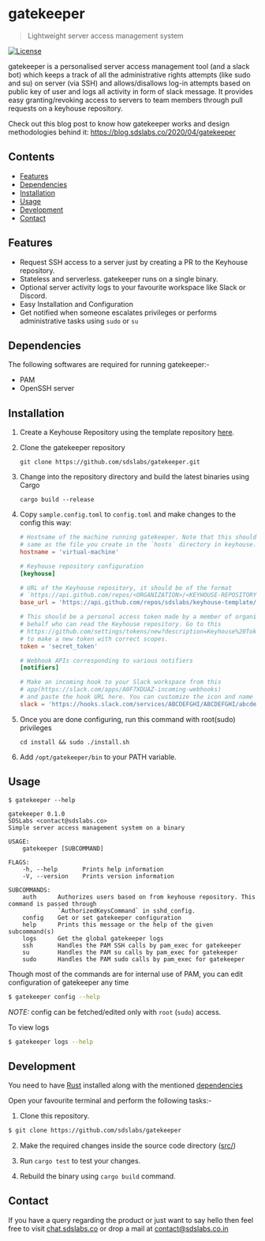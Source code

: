 # gatekeeper

> Lightweight server access management system

[![License](https://img.shields.io/badge/license-MIT-blue.svg)](https://github.com/sdslabs/gatekeeper/blob/master/LICENSE.md)

gatekeeper is a personalised server access management tool (and a slack bot) which keeps a track of all the administrative rights attempts (like sudo and su) on server (via SSH) and allows/disallows log-in attempts based on public key of user and logs all activity in form of slack message. It provides easy granting/revoking access to servers to team members through pull requests on a keyhouse repository.

Check out this blog post to know how gatekeeper works and design methodologies behind it: https://blog.sdslabs.co/2020/04/gatekeeper

## Contents

- [Features](#features)
- [Dependencies](#dependencies)
- [Installation](#installation)
- [Usage](#usage)
- [Development](#development)
- [Contact](#contact)

## Features

- Request SSH access to a server just by creating a PR to the Keyhouse repository.
- Stateless and serverless. gatekeeper runs on a single binary.
- Optional server activity logs to your favourite workspace like Slack or Discord.
- Easy Installation and Configuration
- Get notified when someone escalates privileges or performs administrative tasks using `sudo` or `su`

## Dependencies

The following softwares are required for running gatekeeper:-

- PAM
- OpenSSH server

## Installation

1. Create a Keyhouse Repository using the template repository [here](https://github.com/sdslabs/keyhouse-template).

2. Clone the gatekeeper repository

   `git clone https://github.com/sdslabs/gatekeeper.git`

3. Change into the repository directory and build the latest binaries using Cargo

   `cargo build --release`

4. Copy `sample.config.toml` to `config.toml` and make changes to the config this way:

   ```toml
   # Hostname of the machine running gatekeeper. Note that this should be
   # same as the file you create in the `hosts` directory in keyhouse.
   hostname = 'virtual-machine'

   # Keyhouse repository configuration
   [keyhouse]

   # URL of the Keyhouse repository, it should be of the format
   # `https://api.github.com/repos/<ORGANIZATION>/<KEYHOUSE-REPOSITORY>/contents`
   base_url = 'https://api.github.com/repos/sdslabs/keyhouse-template/contents'

   # This should be a personal access token made by a member of organization on his/her
   # behalf who can read the Keyhouse repository. Go to this
   # https://github.com/settings/tokens/new?description=Keyhouse%20Token&scopes=repo
   # to make a new token with correct scopes.
   token = 'secret_token'

   # Webhook APIs corresponding to various notifiers
   [notifiers]

   # Make an incoming hook to your Slack workspace from this
   # app(https://slack.com/apps/A0F7XDUAZ-incoming-webhooks)
   # and paste the hook URL here. You can customize the icon and name as you like.
   slack = 'https://hooks.slack.com/services/ABCDEFGHI/ABCDEFGHI/abcdefghijklmnopqrstuvwx'
   ```

5. Once you are done configuring, run this command with root(sudo) privileges

   `cd install && sudo ./install.sh`

6. Add `/opt/gatekeeper/bin` to your PATH variable.

## Usage

```
$ gatekeeper --help

gatekeeper 0.1.0
SDSLabs <contact@sdslabs.co>
Simple server access management system on a binary

USAGE:
    gatekeeper [SUBCOMMAND]

FLAGS:
    -h, --help       Prints help information
    -V, --version    Prints version information

SUBCOMMANDS:
    auth      Authorizes users based on from keyhouse repository. This command is passed through
              `AuthorizedKeysCommand` in sshd_config.
    config    Get or set gatekeeper configuration
    help      Prints this message or the help of the given subcommand(s)
    logs      Get the global gatekeeper logs
    ssh       Handles the PAM SSH calls by pam_exec for gatekeeper
    su        Handles the PAM su calls by pam_exec for gatekeeper
    sudo      Handles the PAM sudo calls by pam_exec for gatekeeper
```

Though most of the commands are for internal use of PAM, you can edit configuration of gatekeeper any time

```sh
$ gatekeeper config --help
```

_NOTE:_ config can be fetched/edited only with `root` (`sudo`) access.

To view logs

```sh
$ gatekeeper logs --help
```

## Development

You need to have [Rust](https://www.rust-lang.org/tools/install) installed along with the mentioned [dependencies](#dependencies)

Open your favourite terminal and perform the following tasks:-

1. Clone this repository.

```bash
$ git clone https://github.com/sdslabs/gatekeeper
```

2. Make the required changes inside the source code directory ([src/](src/))

3. Run `cargo test` to test your changes.

4. Rebuild the binary using `cargo build` command.

## Contact

If you have a query regarding the product or just want to say hello then feel free to visit
[chat.sdslabs.co](http://chat.sdslabs.co/) or drop a mail at [contact@sdslabs.co.in](mailto:contact@sdslabs.co.in)
